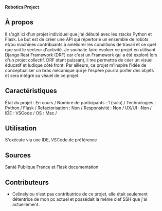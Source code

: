 **Robotics Project**
## À propos
Il s'agit ici d'un projet individuel que j'ai débuté avec les stacks Python et Flask. 
Le but est de créer une API qui répertorie un ensemble de robots et/ou machines contribuants à améliorer les conditions de travail et ce quel que soit le secteur d'activité.
Je souhaite faire évoluer ce projet en utilisant Django Rest Framework (DRF) car c'est un Framework qui a été exploré lors d'un projet collectif. DRF étant puissant, il me permettra 
de céer un visuel éducatif et ludique côté front. Par ailleurs, ce projet m'inspire l'idée de conceptualiser un bras mécanique qui je l'espère pourra porter des objets et 
sera intégré au visuel de ce projet.

## Caractéristiques
État du projet : En cours /
Nombre de participants : 1 (solo) /
Technologies : Python / Flask /
Refactorisation : Non /
Responsivité : Non /
UX/UI : Non /
IDE : VSCode /
OS : Mac /
## Utilisation
S'exécute via une IDE, VSCode de préférence
## Sources
Santé Publique France et Flask documentation
## Contributeurs
* Celinelylou n'est pas contributrice de ce projet, elle était seulement détentrice de mon pc actuel et possédait la même clef SSH que j'ai actuellement. 

